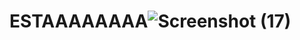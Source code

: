 # ESTAAAAAAAA![Screenshot (17)](https://github.com/estaaaaaaaaaa/ESTAAAAAAAA/assets/133196470/96c74bb7-a9e0-46ab-9f53-d7461769b0a3)
